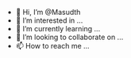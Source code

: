 - 👋 Hi, I’m @Masudth
- 👀 I’m interested in ...
- 🌱 I’m currently learning ...
- 💞️ I’m looking to collaborate on ...
- 📫 How to reach me ...

<!---
Masudth/Masudth is a ✨ special ✨ repository because its `README.md` (this file) appears on your GitHub profile.
You can click the Preview link to take a look at your changes.
--->
